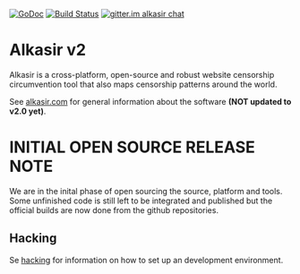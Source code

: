 [![GoDoc](https://godoc.org/github.com/alkasir/alkasir?status.svg)](https://godoc.org/github.com/alkasir/alkasir) [![Build Status](https://drone-alkasir.23c.se/api/badges/alkasir/alkasir/status.svg)](https://drone-alkasir.23c.se/alkasir/alkasir) [![gitter.im alkasir chat](https://badges.gitter.im/alkasir/alkasir.svg)](https://gitter.im/alkasir/alkasir?utm_source=badge&utm_medium=badge&utm_campaign=pr-badge&utm_content=badge)

# Alkasir v2

Alkasir is a cross-platform, open-source and robust website censorship
circumvention tool that also maps censorship patterns around the world.

See [alkasir.com](https://alkasir.com) for general information about the
software **(NOT updated to v2.0 yet)**.

# INITIAL OPEN SOURCE RELEASE NOTE

We are in the inital phase of open sourcing the source, platform and tools.
Some unfinished code is still left to be integrated and published but the
official builds are now done from the github repositories.

## Hacking

Se [hacking](hacking.md) for information on how to set up an development environment.
